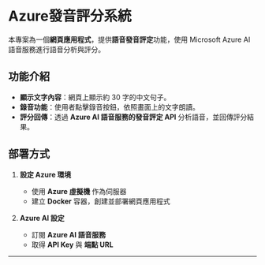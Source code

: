# Azure發音評分系統

本專案為一個**網頁應用程式**，提供**語音發音評定**功能，使用 Microsoft Azure AI 語音服務進行語音分析與評分。

## 功能介紹

- **顯示文字內容**：網頁上顯示約 30 字的中文句子。  
- **錄音功能**：使用者點擊錄音按鈕，依照畫面上的文字朗讀。  
- **評分回傳**：透過 **Azure AI 語音服務的發音評定 API** 分析語音，並回傳評分結果。  

## 部署方式

1. **設定 Azure 環境**  
   - 使用 **Azure 虛擬機** 作為伺服器  
   - 建立 **Docker** 容器，創建並部署網頁應用程式  

2. **Azure AI 設定**  
   - 訂閱 **Azure AI 語音服務**  
   - 取得 **API Key** 與 **端點 URL**  

---
